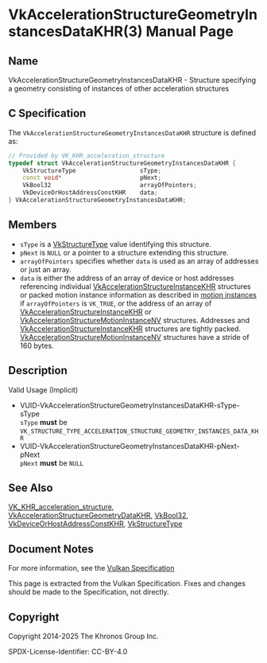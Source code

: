 # VkAccelerationStructureGeometryInstancesDataKHR(3) Manual Page

## Name

VkAccelerationStructureGeometryInstancesDataKHR - Structure specifying a geometry consisting of instances of other acceleration structures



## [](#_c_specification)C Specification

The `VkAccelerationStructureGeometryInstancesDataKHR` structure is defined as:

```c++
// Provided by VK_KHR_acceleration_structure
typedef struct VkAccelerationStructureGeometryInstancesDataKHR {
    VkStructureType                  sType;
    const void*                      pNext;
    VkBool32                         arrayOfPointers;
    VkDeviceOrHostAddressConstKHR    data;
} VkAccelerationStructureGeometryInstancesDataKHR;
```

## [](#_members)Members

- `sType` is a [VkStructureType](https://registry.khronos.org/vulkan/specs/latest/man/html/VkStructureType.html) value identifying this structure.
- `pNext` is `NULL` or a pointer to a structure extending this structure.
- `arrayOfPointers` specifies whether `data` is used as an array of addresses or just an array.
- `data` is either the address of an array of device or host addresses referencing individual [VkAccelerationStructureInstanceKHR](https://registry.khronos.org/vulkan/specs/latest/man/html/VkAccelerationStructureInstanceKHR.html) structures or packed motion instance information as described in [motion instances](https://registry.khronos.org/vulkan/specs/latest/html/vkspec.html#acceleration-structure-motion-instances) if `arrayOfPointers` is `VK_TRUE`, or the address of an array of [VkAccelerationStructureInstanceKHR](https://registry.khronos.org/vulkan/specs/latest/man/html/VkAccelerationStructureInstanceKHR.html) or [VkAccelerationStructureMotionInstanceNV](https://registry.khronos.org/vulkan/specs/latest/man/html/VkAccelerationStructureMotionInstanceNV.html) structures. Addresses and [VkAccelerationStructureInstanceKHR](https://registry.khronos.org/vulkan/specs/latest/man/html/VkAccelerationStructureInstanceKHR.html) structures are tightly packed. [VkAccelerationStructureMotionInstanceNV](https://registry.khronos.org/vulkan/specs/latest/man/html/VkAccelerationStructureMotionInstanceNV.html) structures have a stride of 160 bytes.

## [](#_description)Description

Valid Usage (Implicit)

- [](#VUID-VkAccelerationStructureGeometryInstancesDataKHR-sType-sType)VUID-VkAccelerationStructureGeometryInstancesDataKHR-sType-sType  
  `sType` **must** be `VK_STRUCTURE_TYPE_ACCELERATION_STRUCTURE_GEOMETRY_INSTANCES_DATA_KHR`
- [](#VUID-VkAccelerationStructureGeometryInstancesDataKHR-pNext-pNext)VUID-VkAccelerationStructureGeometryInstancesDataKHR-pNext-pNext  
  `pNext` **must** be `NULL`

## [](#_see_also)See Also

[VK\_KHR\_acceleration\_structure](https://registry.khronos.org/vulkan/specs/latest/man/html/VK_KHR_acceleration_structure.html), [VkAccelerationStructureGeometryDataKHR](https://registry.khronos.org/vulkan/specs/latest/man/html/VkAccelerationStructureGeometryDataKHR.html), [VkBool32](https://registry.khronos.org/vulkan/specs/latest/man/html/VkBool32.html), [VkDeviceOrHostAddressConstKHR](https://registry.khronos.org/vulkan/specs/latest/man/html/VkDeviceOrHostAddressConstKHR.html), [VkStructureType](https://registry.khronos.org/vulkan/specs/latest/man/html/VkStructureType.html)

## [](#_document_notes)Document Notes

For more information, see the [Vulkan Specification](https://registry.khronos.org/vulkan/specs/latest/html/vkspec.html#VkAccelerationStructureGeometryInstancesDataKHR)

This page is extracted from the Vulkan Specification. Fixes and changes should be made to the Specification, not directly.

## [](#_copyright)Copyright

Copyright 2014-2025 The Khronos Group Inc.

SPDX-License-Identifier: CC-BY-4.0